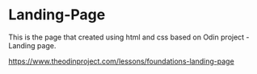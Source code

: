# Landing-Page

This is the page that created using html and css based on Odin project - Landing page.

https://www.theodinproject.com/lessons/foundations-landing-page
